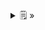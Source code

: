 <details>
  <summary>🗒  »</summary>
<table id="card">
    <tr>
        <td align="center">
            <h3>Poscondición</h3>
        </td>
    </tr>
    <tr>
        <td>
            <p>Una poscondición es una afirmación asociada a una operación que debe ser satisfecha por la clase de los objetos que implementan esa operación</p>
            <p>Es un derecho para el objeto que usa la operación y una obligación para el objeto que la implementa</p>
        </td>
    </tr>
</table>
</details>
